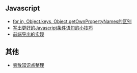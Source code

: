 ## Javascript

* [for in, Object.keys, Object.getOwnPropertyNames的区别](./for-in-object.keys-getOwnPropertyNames.md)
* [写出更好的Javascript条件语句的小技巧](./write-better-conditional-statement.md)
* [前端导出的实现](./export-content.md)

## 其他

* [零散知识点整理](./tips.md)